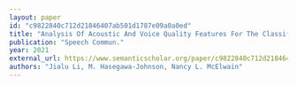 ```yaml
---
layout: paper
id: "c9822840c712d21846407ab501d1787e09a0a0ed"
title: "Analysis Of Acoustic And Voice Quality Features For The Classification Of Infant And Mother Vocalizations"
publication: "Speech Commun."
year: 2021
external_url: https://www.semanticscholar.org/paper/c9822840c712d21846407ab501d1787e09a0a0ed
authors: "Jialu Li, M. Hasegawa-Johnson, Nancy L. McElwain"
---
```

